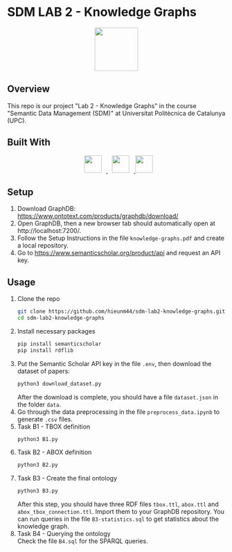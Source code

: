 # SDM LAB 2 - Knowledge Graphs
<div align="center">
<a href="https://www.fib.upc.edu/en">
   <img src="https://www.fib.upc.edu/sites/fib/files/images/logo-fiblletres-upc-color.svg" height=100"/>
</a>
</div>

## Overview
This repo is our project "Lab 2 - Knowledge Graphs" in the course "Semantic Data Management (SDM)" at Universitat Politècnica de Catalunya (UPC).

## Built With
<div align="center">
<a href="https://graphdb.ontotext.com/">
   <img src="https://dbdb.io/media/logos/GraphDB.png.280x250_q85.png" height=40 hspace=10/>
</a>
<a href="https://www.semanticscholar.org/">
   <img src="https://assets-global.website-files.com/605236bb767e9a5bb229c63c/605274dd4af9b0ca8ac84182_s2-logo.svg" height=40 hspace=10/>
</a>
<a href="https://rdflib.readthedocs.io/en/stable/">
   <img src="https://rdflib.readthedocs.io/en/stable/_static/RDFlib.png" height=40 />
</a>
</div>

## Setup
1. Download GraphDB: https://www.ontotext.com/products/graphdb/download/
2. Open GraphDB, then a new browser tab should automatically open at http://localhost:7200/.
3. Follow the Setup Instructions in the file `knowledge-graphs.pdf` and create a local repository.
4. Go to https://www.semanticscholar.org/product/api and request an API key.

## Usage
1. Clone the repo
   ```sh
   git clone https://github.com/hieunm44/sdm-lab2-knowledge-graphs.git
   cd sdm-lab2-knowledge-graphs
   ```
2. Install necessary packages
   ```sh
   pip install semanticscholar
   pip install rdflib
   ```
3. Put the Semantic Scholar API key in the file `.env`, then download the dataset of papers:
   ```sh
   python3 download_dataset.py
   ```
   After the download is complete, you should have a file `dataset.json` in the folder `data`.
4. Go through the data preprocessing in the file `preprocess_data.ipynb` to generate `.csv` files.
5. Task B1 - TBOX definition
   ```sh
   python3 B1.py
   ```
6. Task B2 - ABOX definition
   ```sh
   python3 B2.py
   ```
7. Task B3 - Create the final ontology
   ```sh
   python3 B3.py
   ```
   After this step, you should have three RDF files `tbox.ttl`, `abox.ttl` and `abox_tbox_connection.ttl`. Import them to your GraphDB repository. You can run queries in the file `B3-statistics.sql` to get statistics about the knowledge graph.
8. Task B4 - Querying the ontology \
   Check the file `B4.sql` for the SPARQL queries.
